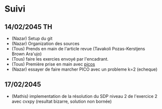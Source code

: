 # Suivi

## 14/02/2045 TH

- (Nazar) Setup du git 
- (Nazar) Organization des sources
- (Tous) Prends en main de l'article revue (Tavakoli Pozas-Kerstjens Brown Ara\'ujo)
- (Tous) faire les exercies envoyé par l'encadrant.
- (Tous) Première prise en main avec [picos](https://picos-api.gitlab.io/picos/)
- (Nazar) essayer de faire marcher PICO avec un probleme k=2 (echeque)

## 17/02/2045 
- (Mathis) implementation de la résolution du SDP niveau 2 de l'exercice 2 avec cvxpy (resultat bizarre, solution non bornée)